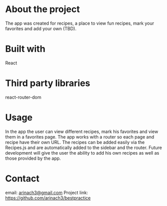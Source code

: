 # About the project
The app was created for recipes, a place to view fun recipes, mark your favorites and add your own (TBD).

# Built with
React

# Third party libraries
react-router-dom

# Usage
In the app the user can view different recipes, mark his favorites and view them in a favorites page.
The app works with a router so each page and recipe have their own URL.
The recipes can be added easily via the Recipes.js and are automatically added to the sidebar and the router.
Future development will give the user the ability to add his own recipes as well as those provided by the app.

# Contact
email: arinach3@gmail.com
Project link: https://github.com/arinach3/bestpractice